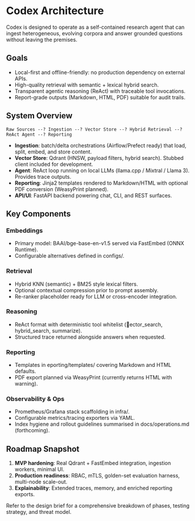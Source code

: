 # Codex Architecture

Codex is designed to operate as a self-contained research agent that can ingest heterogeneous, evolving corpora and answer grounded questions without leaving the premises.

## Goals

- Local-first and offline-friendly: no production dependency on external APIs.
- High-quality retrieval with semantic + lexical hybrid search.
- Transparent agentic reasoning (ReAct) with traceable tool invocations.
- Report-grade outputs (Markdown, HTML, PDF) suitable for audit trails.

## System Overview

`
Raw Sources --? Ingestion --? Vector Store --? Hybrid Retrieval --? ReAct Agent --? Reporting
`

- **Ingestion**: batch/delta orchestrations (Airflow/Prefect ready) that load, split, embed, and store content.
- **Vector Store**: Qdrant (HNSW, payload filters, hybrid search). Stubbed client included for development.
- **Agent**: ReAct loop running on local LLMs (llama.cpp / Mixtral / Llama 3). Provides trace outputs.
- **Reporting**: Jinja2 templates rendered to Markdown/HTML with optional PDF conversion (WeasyPrint planned).
- **API/UI**: FastAPI backend powering chat, CLI, and REST surfaces.

## Key Components

### Embeddings

- Primary model: BAAI/bge-base-en-v1.5 served via FastEmbed (ONNX Runtime).
- Configurable alternatives defined in configs/.

### Retrieval

- Hybrid KNN (semantic) + BM25 style lexical filters.
- Optional contextual compression prior to prompt assembly.
- Re-ranker placeholder ready for LLM or cross-encoder integration.

### Reasoning

- ReAct format with deterministic tool whitelist (ector_search, hybrid_search, summarize).
- Structured trace returned alongside answers when requested.

### Reporting

- Templates in eporting/templates/ covering Markdown and HTML defaults.
- PDF export planned via WeasyPrint (currently returns HTML with warning).

### Observability & Ops

- Prometheus/Grafana stack scaffolding in infra/.
- Configurable metrics/tracing exporters via YAML.
- Index hygiene and rollout guidelines summarised in docs/operations.md (forthcoming).

## Roadmap Snapshot

1. **MVP hardening**: Real Qdrant + FastEmbed integration, ingestion workers, minimal UI.
2. **Production readiness**: RBAC, mTLS, golden-set evaluation harness, multi-node scale-out.
3. **Explainability**: Extended traces, memory, and enriched reporting exports.

Refer to the design brief for a comprehensive breakdown of phases, testing strategy, and threat model.
